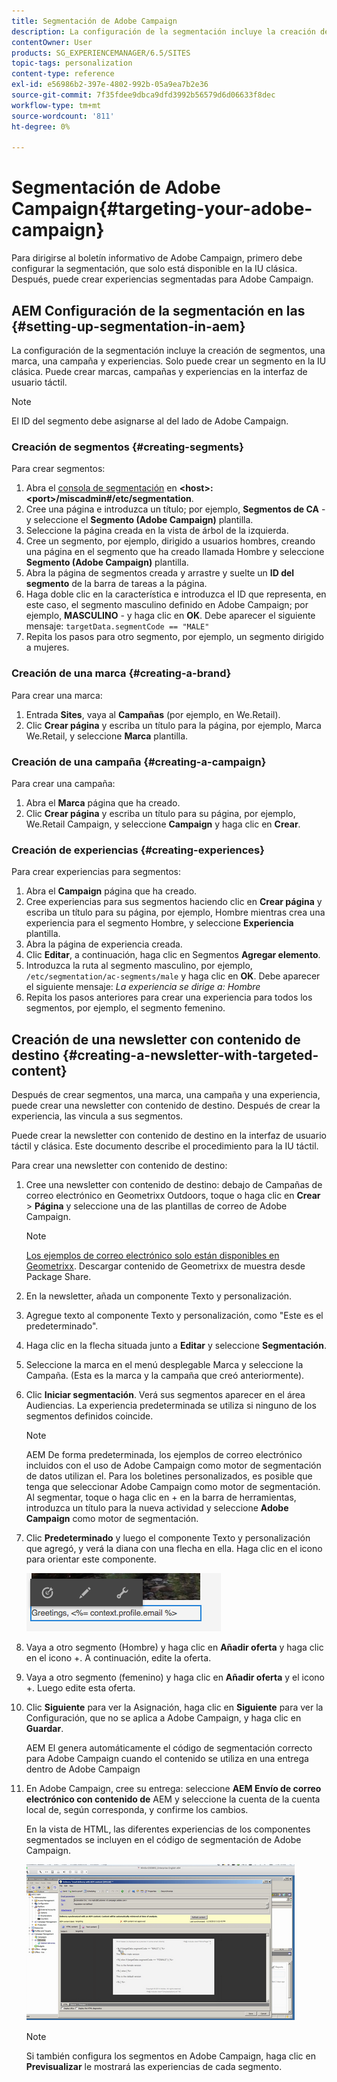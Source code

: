 ```yaml
---
title: Segmentación de Adobe Campaign
description: La configuración de la segmentación incluye la creación de segmentos, una marca, una campaña y experiencias.
contentOwner: User
products: SG_EXPERIENCEMANAGER/6.5/SITES
topic-tags: personalization
content-type: reference
exl-id: e56986b2-397e-4802-992b-05a9ea7b2e36
source-git-commit: 7f35fdee9dbca9dfd3992b56579d6d06633f8dec
workflow-type: tm+mt
source-wordcount: '811'
ht-degree: 0%

---
```


# Segmentación de Adobe Campaign{#targeting-your-adobe-campaign}

Para dirigirse al boletín informativo de Adobe Campaign, primero debe configurar la segmentación, que solo está disponible en la IU clásica. Después, puede crear experiencias segmentadas para Adobe Campaign.

## AEM Configuración de la segmentación en las {#setting-up-segmentation-in-aem}

La configuración de la segmentación incluye la creación de segmentos, una marca, una campaña y experiencias. Solo puede crear un segmento en la IU clásica. Puede crear marcas, campañas y experiencias en la interfaz de usuario táctil.

>[!NOTE]
>
>El ID del segmento debe asignarse al del lado de Adobe Campaign.

### Creación de segmentos {#creating-segments}

Para crear segmentos:

1. Abra el [consola de segmentación](http://localhost:4502/miscadmin#/etc/segmentation) en **&lt;host>:&lt;port>/miscadmin#/etc/segmentation**.
1. Cree una página e introduzca un título; por ejemplo, **Segmentos de CA** - y seleccione el **Segmento (Adobe Campaign)** plantilla.
1. Seleccione la página creada en la vista de árbol de la izquierda.
1. Cree un segmento, por ejemplo, dirigido a usuarios hombres, creando una página en el segmento que ha creado llamada Hombre y seleccione **Segmento (Adobe Campaign)** plantilla.
1. Abra la página de segmentos creada y arrastre y suelte un **ID del segmento** de la barra de tareas a la página.
1. Haga doble clic en la característica e introduzca el ID que representa, en este caso, el segmento masculino definido en Adobe Campaign; por ejemplo, **MASCULINO** - y haga clic en **OK**. Debe aparecer el siguiente mensaje: `targetData.segmentCode == "MALE"`
1. Repita los pasos para otro segmento, por ejemplo, un segmento dirigido a mujeres.

### Creación de una marca {#creating-a-brand}

Para crear una marca:

1. Entrada **Sites**, vaya al **Campañas** (por ejemplo, en We.Retail).
1. Clic **Crear página** y escriba un título para la página, por ejemplo, Marca We.Retail, y seleccione **Marca** plantilla.

### Creación de una campaña {#creating-a-campaign}

Para crear una campaña:

1. Abra el **Marca** página que ha creado.
1. Clic **Crear página** y escriba un título para su página, por ejemplo, We.Retail Campaign, y seleccione **Campaign** y haga clic en **Crear**.

### Creación de experiencias {#creating-experiences}

Para crear experiencias para segmentos:

1. Abra el **Campaign** página que ha creado.
1. Cree experiencias para sus segmentos haciendo clic en **Crear página** y escriba un título para su página, por ejemplo, Hombre mientras crea una experiencia para el segmento Hombre, y seleccione **Experiencia** plantilla.
1. Abra la página de experiencia creada.
1. Clic **Editar**, a continuación, haga clic en Segmentos **Agregar elemento**.
1. Introduzca la ruta al segmento masculino, por ejemplo, `/etc/segmentation/ac-segments/male` y haga clic en **OK**. Debe aparecer el siguiente mensaje: *La experiencia se dirige a: Hombre*
1. Repita los pasos anteriores para crear una experiencia para todos los segmentos, por ejemplo, el segmento femenino.

## Creación de una newsletter con contenido de destino {#creating-a-newsletter-with-targeted-content}

Después de crear segmentos, una marca, una campaña y una experiencia, puede crear una newsletter con contenido de destino. Después de crear la experiencia, las vincula a sus segmentos.

Puede crear la newsletter con contenido de destino en la interfaz de usuario táctil y clásica. Este documento describe el procedimiento para la IU táctil.

Para crear una newsletter con contenido de destino:

1. Cree una newsletter con contenido de destino: debajo de Campañas de correo electrónico en Geometrixx Outdoors, toque o haga clic en **Crear** > **Página** y seleccione una de las plantillas de correo de Adobe Campaign.

   >[!NOTE]
   >
   >[Los ejemplos de correo electrónico solo están disponibles en Geometrixx](/help/sites-developing/we-retail.md#weretail). Descargar contenido de Geometrixx de muestra desde Package Share.

1. En la newsletter, añada un componente Texto y personalización.
1. Agregue texto al componente Texto y personalización, como &quot;Este es el predeterminado&quot;.
1. Haga clic en la flecha situada junto a **Editar** y seleccione **Segmentación**.
1. Seleccione la marca en el menú desplegable Marca y seleccione la Campaña. (Esta es la marca y la campaña que creó anteriormente).
1. Clic **Iniciar segmentación**. Verá sus segmentos aparecer en el área Audiencias. La experiencia predeterminada se utiliza si ninguno de los segmentos definidos coincide.

   >[!NOTE]
   >
   >AEM De forma predeterminada, los ejemplos de correo electrónico incluidos con el uso de Adobe Campaign como motor de segmentación de datos utilizan el. Para los boletines personalizados, es posible que tenga que seleccionar Adobe Campaign como motor de segmentación. Al segmentar, toque o haga clic en + en la barra de herramientas, introduzca un título para la nueva actividad y seleccione **Adobe Campaign** como motor de segmentación.

1. Clic **Predeterminado** y luego el componente Texto y personalización que agregó, y verá la diana con una flecha en ella. Haga clic en el icono para orientar este componente.

   ![chlimage_1-165](assets/chlimage_1-165.png)

1. Vaya a otro segmento (Hombre) y haga clic en **Añadir oferta** y haga clic en el icono +. A continuación, edite la oferta.
1. Vaya a otro segmento (femenino) y haga clic en **Añadir oferta** y el icono +. Luego edite esta oferta.
1. Clic **Siguiente** para ver la Asignación, haga clic en **Siguiente** para ver la Configuración, que no se aplica a Adobe Campaign, y haga clic en **Guardar**.

   AEM El genera automáticamente el código de segmentación correcto para Adobe Campaign cuando el contenido se utiliza en una entrega dentro de Adobe Campaign

1. En Adobe Campaign, cree su entrega: seleccione **AEM Envío de correo electrónico con contenido de** AEM y seleccione la cuenta de la cuenta local de, según corresponda, y confirme los cambios.

   En la vista de HTML, las diferentes experiencias de los componentes segmentados se incluyen en el código de segmentación de Adobe Campaign.

   ![chlimage_1-166](assets/chlimage_1-166.png)

   >[!NOTE]
   >
   >Si también configura los segmentos en Adobe Campaign, haga clic en **Previsualizar** le mostrará las experiencias de cada segmento.
